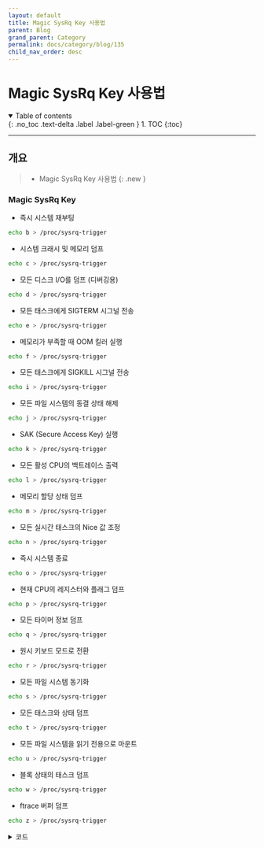 ```yaml
---
layout: default
title: Magic SysRq Key 사용법
parent: Blog
grand_parent: Category
permalink: docs/category/blog/135
child_nav_order: desc
---
```


# Magic SysRq Key 사용법

<details open markdown="block">
  <summary>
    Table of contents
  </summary>
  {: .no_toc .text-delta .label .label-green }
1. TOC
{:toc}
</details>

---

## 개요

> - Magic SysRq Key 사용법
{: .new }

### Magic SysRq Key

- 즉시 시스템 재부팅

```bash
echo b > /proc/sysrq-trigger
```

- 시스템 크래시 및 메모리 덤프

```bash
echo c > /proc/sysrq-trigger
```

- 모든 디스크 I/O를 덤프 (디버깅용)

```bash
echo d > /proc/sysrq-trigger
```

- 모든 태스크에게 SIGTERM 시그널 전송

```bash
echo e > /proc/sysrq-trigger
```

- 메모리가 부족할 때 OOM 킬러 실행

```bash
echo f > /proc/sysrq-trigger
```

- 모든 태스크에게 SIGKILL 시그널 전송

```bash
echo i > /proc/sysrq-trigger
```

- 모든 파일 시스템의 동결 상태 해제

```bash
echo j > /proc/sysrq-trigger
```

- SAK (Secure Access Key) 실행

```bash
echo k > /proc/sysrq-trigger
```

- 모든 활성 CPU의 백트레이스 출력

```bash
echo l > /proc/sysrq-trigger
```

- 메모리 할당 상태 덤프

```bash
echo m > /proc/sysrq-trigger
```

- 모든 실시간 태스크의 Nice 값 조정

```bash
echo n > /proc/sysrq-trigger
```

- 즉시 시스템 종료

```bash
echo o > /proc/sysrq-trigger
```

- 현재 CPU의 레지스터와 플래그 덤프

```bash
echo p > /proc/sysrq-trigger
```

- 모든 타이머 정보 덤프

```bash
echo q > /proc/sysrq-trigger
```

- 원시 키보드 모드로 전환

```bash
echo r > /proc/sysrq-trigger
```

- 모든 파일 시스템 동기화

```bash
echo s > /proc/sysrq-trigger
```

- 모든 태스크와 상태 덤프

```bash
echo t > /proc/sysrq-trigger
```

- 모든 파일 시스템을 읽기 전용으로 마운트

```bash
echo u > /proc/sysrq-trigger
```

- 블록 상태의 태스크 덤프

```bash
echo w > /proc/sysrq-trigger
```

- ftrace 버퍼 덤프

```bash
echo z > /proc/sysrq-trigger
```

<details markdown="block">
  <summary>
    코드
  </summary>
  {: .text-delta .label .label-green }
  
>
| 명령어 | 설명 |
|---|---|
| reboot(b) | 디스크를 동기화하거나 마운트 해제하지 않고 즉시 시스템을 재부팅합니다. |
| crash(c) | 의도적으로 시스템을 크래시시키며, kdump와 같은 메모리 덤프 도구를 사용할 때 유용합니다. |
| terminate-all-tasks(e) | init을 제외한 모든 프로세스에 SIGTERM 신호를 보냅니다. |
| memory-full-oom-kill(f) | Out Of Memory (OOM) 킬러를 실행하여 메모리 부족 문제를 해결합니다. |
| kill-all-tasks(i) | init을 제외한 모든 프로세스에 SIGKILL 신호를 보냅니다. |
| thaw-filesystems(j) | Fifreeze ioctl에 의해 잠긴 파일 시스템을 강제로 풉니다. |
| sak(k) | Secure Access Key (SAK)를 실행하여 현재 가상 콘솔의 모든 프로그램을 강제로 종료합니다. |
| show-backtrace-all-active-cpus(l) | 활성화된 모든 CPU에 대한 백트레이스를 보여줍니다. |
| show-memory-usage(m) | 메모리 할당에 대한 정보를 덤프합니다. |
| nice-all-RT-tasks(n) | 실시간 작업에 대해 Nice 연산을 수행합니다. |
| poweroff(o) | 즉시 시스템을 종료합니다. |
| show-registers(p) | 현재 CPU의 레지스터와 플래그를 덤프합니다. |
| show-all-timers(q) | 모든 hrtimers 및 CPU 클럭 장치의 이벤트를 덤프합니다. |
| unraw(r) | 키보드 모드를 원래 상태로 복원합니다. |
| sync(s) | 모든 파일 시스템을 즉시 동기화합니다. |
| show-task-states(t) | 현재 작업 및 해당 정보의 목록을 덤프합니다. |
| unmount(u) | 모든 파일 시스템을 읽기 전용 모드로 리마운트합니다. |
| show-blocked-tasks(w) | 중지되지 않은 상태의 작업을 덤프합니다. |
| dump-ftrace-buffer(z) | Ftrace 버퍼를 덤프합니다. |
>
{: .important }

</details>
